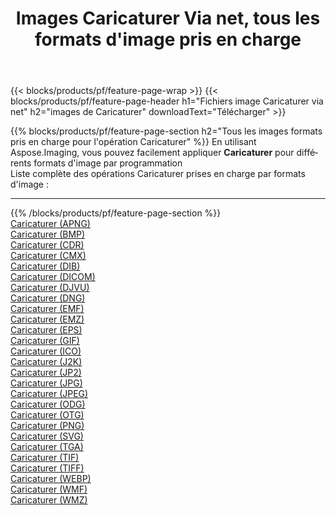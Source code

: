 ﻿---
title: Images Caricaturer Via net, tous les formats d'image pris en charge 
weight: 3920
url: /fr/net/cartoonify 
lang: fr
langdirlevel: 2
locales: zh-hans,ja,it,ru,de,es,fr,nl,id,lt,pl,pt,vi,tr,ko,zh-hant,ar,hi,th,sv,cs,uk,he
description: En utilisant Aspose.Imaging, vous pouvez facilement Caricaturer images Via net
---

{{< blocks/products/pf/feature-page-wrap >}}
{{< blocks/products/pf/feature-page-header h1="Fichiers image Caricaturer via net" h2="images de Caricaturer" downloadText="Télécharger" >}}


{{% blocks/products/pf/feature-page-section  h2="Tous les images formats pris en charge pour l'opération Caricaturer" %}}
En utilisant Aspose.Imaging, vous pouvez facilement appliquer **Caricaturer** pour différents formats d'image par programmation
<br/>
Liste complète des opérations Caricaturer prises en charge par formats d'image :
<hr/>
{{% /blocks/products/pf/feature-page-section %}}
<div class="container-fluid productfamilypage bg-gray">
    <div class="convertypes bg-gray agp-content section">
        <div class="container">
		<div class="row other-converters">
		    <div class='col-md-2 other-converter remove-lp remove-rp'><a href="/imaging/fr/net/cartoonify/apng" >Caricaturer (APNG)</a></div><div class='col-md-2 other-converter remove-lp remove-rp'><a href="/imaging/fr/net/cartoonify/bmp" >Caricaturer (BMP)</a></div><div class='col-md-2 other-converter remove-lp remove-rp'><a href="/imaging/fr/net/cartoonify/cdr" >Caricaturer (CDR)</a></div><div class='col-md-2 other-converter remove-lp remove-rp'><a href="/imaging/fr/net/cartoonify/cmx" >Caricaturer (CMX)</a></div><div class='col-md-2 other-converter remove-lp remove-rp'><a href="/imaging/fr/net/cartoonify/dib" >Caricaturer (DIB)</a></div><div class='col-md-2 other-converter remove-lp remove-rp'><a href="/imaging/fr/net/cartoonify/dicom" >Caricaturer (DICOM)</a></div><div class='col-md-2 other-converter remove-lp remove-rp'><a href="/imaging/fr/net/cartoonify/djvu" >Caricaturer (DJVU)</a></div><div class='col-md-2 other-converter remove-lp remove-rp'><a href="/imaging/fr/net/cartoonify/dng" >Caricaturer (DNG)</a></div><div class='col-md-2 other-converter remove-lp remove-rp'><a href="/imaging/fr/net/cartoonify/emf" >Caricaturer (EMF)</a></div><div class='col-md-2 other-converter remove-lp remove-rp'><a href="/imaging/fr/net/cartoonify/emz" >Caricaturer (EMZ)</a></div><div class='col-md-2 other-converter remove-lp remove-rp'><a href="/imaging/fr/net/cartoonify/eps" >Caricaturer (EPS)</a></div><div class='col-md-2 other-converter remove-lp remove-rp'><a href="/imaging/fr/net/cartoonify/gif" >Caricaturer (GIF)</a></div><div class='col-md-2 other-converter remove-lp remove-rp'><a href="/imaging/fr/net/cartoonify/ico" >Caricaturer (ICO)</a></div><div class='col-md-2 other-converter remove-lp remove-rp'><a href="/imaging/fr/net/cartoonify/j2k" >Caricaturer (J2K)</a></div><div class='col-md-2 other-converter remove-lp remove-rp'><a href="/imaging/fr/net/cartoonify/jp2" >Caricaturer (JP2)</a></div><div class='col-md-2 other-converter remove-lp remove-rp'><a href="/imaging/fr/net/cartoonify/jpg" >Caricaturer (JPG)</a></div><div class='col-md-2 other-converter remove-lp remove-rp'><a href="/imaging/fr/net/cartoonify/jpeg" >Caricaturer (JPEG)</a></div><div class='col-md-2 other-converter remove-lp remove-rp'><a href="/imaging/fr/net/cartoonify/odg" >Caricaturer (ODG)</a></div><div class='col-md-2 other-converter remove-lp remove-rp'><a href="/imaging/fr/net/cartoonify/otg" >Caricaturer (OTG)</a></div><div class='col-md-2 other-converter remove-lp remove-rp'><a href="/imaging/fr/net/cartoonify/png" >Caricaturer (PNG)</a></div><div class='col-md-2 other-converter remove-lp remove-rp'><a href="/imaging/fr/net/cartoonify/svg" >Caricaturer (SVG)</a></div><div class='col-md-2 other-converter remove-lp remove-rp'><a href="/imaging/fr/net/cartoonify/tga" >Caricaturer (TGA)</a></div><div class='col-md-2 other-converter remove-lp remove-rp'><a href="/imaging/fr/net/cartoonify/tif" >Caricaturer (TIF)</a></div><div class='col-md-2 other-converter remove-lp remove-rp'><a href="/imaging/fr/net/cartoonify/tiff" >Caricaturer (TIFF)</a></div><div class='col-md-2 other-converter remove-lp remove-rp'><a href="/imaging/fr/net/cartoonify/webp" >Caricaturer (WEBP)</a></div><div class='col-md-2 other-converter remove-lp remove-rp'><a href="/imaging/fr/net/cartoonify/wmf" >Caricaturer (WMF)</a></div><div class='col-md-2 other-converter remove-lp remove-rp'><a href="/imaging/fr/net/cartoonify/wmz" >Caricaturer (WMZ)</a></div>
                </div>
        </div>
    </div>
</div>
<br/>


